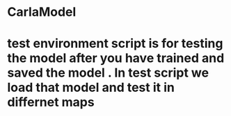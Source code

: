 # CarlaModel

# test environment script is for testing the model after you have trained and saved the model . In test script we load that model and test it in differnet maps

